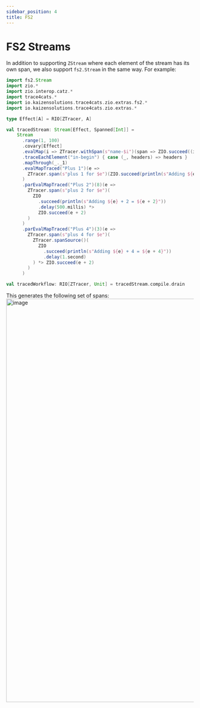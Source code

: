 ```yaml
---
sidebar_position: 4
title: FS2
---
```


# FS2 Streams
In addition to supporting `ZStream` where each element of the stream has its own span, we also support `fs2.Stream` 
in the same way. For example:

```scala mdoc:compile-only
import fs2.Stream
import zio.*
import zio.interop.catz.*
import trace4cats.*
import io.kaizensolutions.trace4cats.zio.extras.fs2.*
import io.kaizensolutions.trace4cats.zio.extras.*

type Effect[A] = RIO[ZTracer, A]

val tracedStream: Stream[Effect, Spanned[Int]] =
    Stream
      .range(1, 100)
      .covary[Effect]
      .evalMap(i => ZTracer.withSpan(s"name-$i")(span => ZIO.succeed((i, span.extractHeaders(ToHeaders.standard)))))
      .traceEachElement("in-begin") { case (_, headers) => headers }
      .mapThrough(_._1)
      .evalMapTraced("Plus 1")(e =>
        ZTracer.span(s"plus 1 for $e")(ZIO.succeed(println(s"Adding ${e} + 1 = ${e + 1}")) *> ZIO.succeed(e + 1))
      )
      .parEvalMapTraced("Plus 2")(8)(e =>
        ZTracer.span(s"plus 2 for $e")(
          ZIO
            .succeed(println(s"Adding ${e} + 2 = ${e + 2}"))
            .delay(500.millis) *>
            ZIO.succeed(e + 2)
        )
      )
      .parEvalMapTraced("Plus 4")(3)(e =>
        ZTracer.span(s"plus 4 for $e")(
          ZTracer.spanSource()(
            ZIO
              .succeed(println(s"Adding ${e} + 4 = ${e + 4}"))
              .delay(1.second)
          ) *> ZIO.succeed(e + 2)
        )
      )

val tracedWorkflow: RIO[ZTracer, Unit] = tracedStream.compile.drain
```

This generates the following set of spans:
<img width="1084" alt="image" src="https://github.com/kaizen-solutions/trace4cats-zio-extras/assets/14280155/ba7fe24f-66ef-43a6-9727-5b455627e34c"></img>
